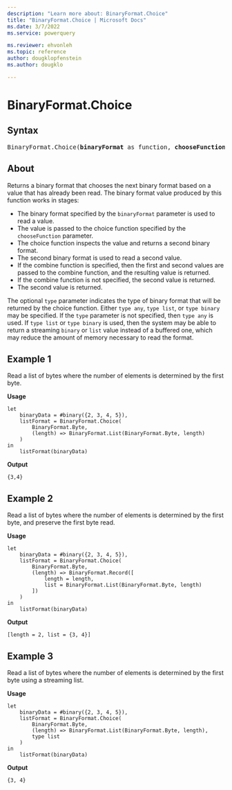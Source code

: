 ```yaml
---
description: "Learn more about: BinaryFormat.Choice"
title: "BinaryFormat.Choice | Microsoft Docs"
ms.date: 3/7/2022
ms.service: powerquery

ms.reviewer: ehvonleh
ms.topic: reference
author: dougklopfenstein
ms.author: dougklo

---
```

# BinaryFormat.Choice

## Syntax

<pre>
BinaryFormat.Choice(<b>binaryFormat</b> as function, <b>chooseFunction</b> as function, optional <b>type</b> as nullable type, optional <b>combineFunction</b> as nullable function) as function
</pre>

## About

Returns a binary format that chooses the next binary format based on a value that has already been read. The binary format value produced by this function works in stages:

* The binary format specified by the `binaryFormat` parameter is used to read a value.
* The value is passed to the choice function specified by the `chooseFunction` parameter.
* The choice function inspects the value and returns a second binary format.
* The second binary format is used to read a second value.
* If the combine function is specified, then the first and second values are passed to the combine function, and the resulting value is returned.
* If the combine function is not specified, the second value is returned.
* The second value is returned.

The optional `type` parameter indicates the type of binary format that will be returned by the choice function. Either `type any`, `type list`, or `type binary` may be specified. If the `type` parameter is not specified, then `type any` is used. If `type list` or `type binary` is used, then the system may be able to return a streaming `binary` or `list` value instead of a buffered one, which may reduce the amount of memory necessary to read the format.

## Example 1

Read a list of bytes where the number of elements is determined by the first byte.

**Usage**

```powerquery-m
let
    binaryData = #binary({2, 3, 4, 5}),
    listFormat = BinaryFormat.Choice(
        BinaryFormat.Byte,
        (length) => BinaryFormat.List(BinaryFormat.Byte, length)
    )
in
    listFormat(binaryData)
```

**Output**

`{3,4}`

## Example 2

Read a list of bytes where the number of elements is determined by the first byte, and preserve the first byte read.

**Usage**

```powerquery-m
let
    binaryData = #binary({2, 3, 4, 5}),
    listFormat = BinaryFormat.Choice(
        BinaryFormat.Byte,
        (length) => BinaryFormat.Record([
            length = length,
            list = BinaryFormat.List(BinaryFormat.Byte, length)
        ])
    )
in
    listFormat(binaryData)
```

**Output**

`[length = 2, list = {3, 4}]`

## Example 3

Read a list of bytes where the number of elements is determined by the first byte using a streaming list.

**Usage**

```powerquery-m
let
    binaryData = #binary({2, 3, 4, 5}),
    listFormat = BinaryFormat.Choice(
        BinaryFormat.Byte,
        (length) => BinaryFormat.List(BinaryFormat.Byte, length),
        type list
    )
in
    listFormat(binaryData)
```

**Output**

`{3, 4}`
